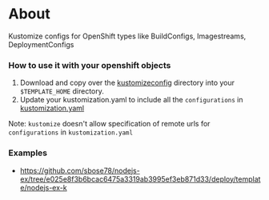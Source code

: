 # About 
Kustomize configs for OpenShift types like BuildConfigs, Imagestreams, DeploymentConfigs

### How to use it with your openshift objects

1. Download and copy over the [kustomizeconfig](../master/kustomizeconfig) directory into your `$TEMPLATE_HOME` directory.
2. Update your kustomization.yaml to include all the `configurations` in [kustomization.yaml](../master/kustomization.yaml)


Note: `kustomize` doesn't allow specification of remote urls for `configurations` in `kustomization.yaml`

### Examples
- https://github.com/sbose78/nodejs-ex/tree/e025e8f3b6bcac6475a3319ab3995ef3eb871d33/deploy/template/nodejs-ex-k
